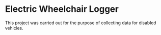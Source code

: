# Electric Wheelchair Logger

This project was carried out for the purpose of collecting data for disabled vehicles.
